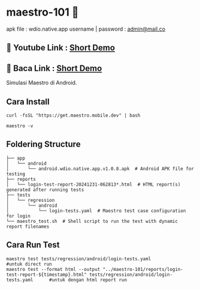 # maestro-101 🚀 

apk file : wdio.native.app
username | password : admin@mail.co

## 🚀 Youtube Link : [Short Demo](https://youtu.be/aPbKJUou9lI)
## 🚀 Baca Link : [Short Demo](https://medium.com/@muxsdn/simple-mobile-automation-testing-with-maestro-dd9e2cc02f95)

Simulasi Maestro di Android.

## Cara Install
```
curl -fsSL "https://get.maestro.mobile.dev" | bash
```
```
maestro -v
```

## Foldering Structure

```plaintext
├── app
│   └── android
│       └── android.wdio.native.app.v1.0.8.apk  # Android APK file for testing
├── reports
│   └── login-test-report-20241231-062813*.html  # HTML report(s) generated after running tests
├── tests
│   └── regression
│       └── android
│           └── login-tests.yaml  # Maestro test case configuration for login
└── maestro_test.sh  # Shell script to run the test with dynamic report filenames
```

## Cara Run Test
```
maestro test tests/regression/android/login-tests.yaml                                                                                          #untuk direct run
maestro test --format html --output "../maestro-101/reports/login-test-report-${timestamp}.html" tests/regression/android/login-tests.yaml      #untuk dengan html report run
```